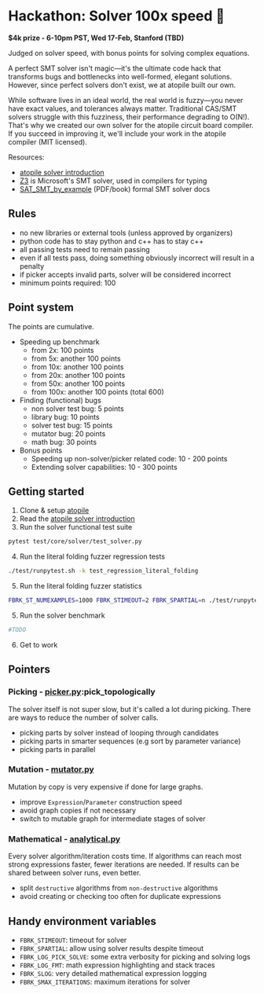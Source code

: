 # Hackathon: Solver 100x speed 🚀

**$4k prize - 6-10pm PST, Wed 17-Feb, Stanford (TBD)**

​Judged on solver speed, with bonus points for solving complex equations.

​A perfect SMT solver isn't magic—it's the ultimate code hack that transforms bugs and bottlenecks into well-formed, elegant solutions. However, since perfect solvers don't exist, we at atopile built our own.

​While software lives in an ideal world, the real world is fuzzy—you never have exact values, and tolerances always matter. Traditional CAS/SMT solvers struggle with this fuzziness, their performance degrading to O(N!). That's why we created our own solver for the atopile circuit board compiler. If you succeed in improving it, we'll include your work in the atopile compiler (MIT licensed).

​Resources:

- [atopile solver introduction](https://github.com/atopile/atopile/tree/main/src/faebryk/core/solver)
- [Z3](https://github.com/Z3Prover/z3) is Microsoft's SMT solver, used in compilers for typing
- [SAT_SMT_by_example](https://smt.st/SAT_SMT_by_example.pdf) (PDF/book) formal SMT solver docs


## Rules

- no new libraries or external tools (unless approved by organizers)
- python code has to stay python and c++ has to stay c++
- all passing tests need to remain passing
- even if all tests pass, doing something obviously incorrect will result in a penalty
- if picker accepts invalid parts, solver will be considered incorrect
- minimum points required: 100


## Point system
The points are cumulative.

- Speeding up benchmark
    - from 2x: 100 points
    - from 5x: another 100 points
    - from 10x: another 100 points
    - from 20x: another 100 points
    - from 50x: another 100 points
    - from 100x: another 100 points (total 600)
- Finding (functional) bugs
    - non solver test bug: 5 points
    - library bug: 10 points
    - solver test bug: 15 points
    - mutator bug: 20 points
    - math bug: 30 points
- Bonus points
    - Speeding up non-solver/picker related code: 10 - 200 points
    - Extending solver capabilities: 10 - 300 points

## Getting started

1. Clone & setup [atopile](https://github.com/atopile/atopile)
2. Read the [atopile solver introduction](https://github.com/atopile/atopile/tree/main/src/faebryk/core/solver)
3. Run the solver functional test suite

```bash
pytest test/core/solver/test_solver.py
```

4. Run the literal folding fuzzer regression tests

```bash
./test/runpytest.sh -k test_regression_literal_folding
```

5. Run the literal folding fuzzer statistics

```bash
FBRK_ST_NUMEXAMPLES=1000 FBRK_STIMEOUT=2 FBRK_SPARTIAL=n ./test/runpytest.sh -Wignore --hypothesis-show-statistics -k "test_folding_statistics" | grep -v Retried | grep -v "invalid because"
```
5. Run the solver benchmark
```bash
#TODO
```
6. Get to work

## Pointers

### Picking - [picker.py](../../src/faebryk/libs/picker/picker.py):pick_topologically
The solver itself is not super slow, but it's called a lot during picking.
There are ways to reduce the number of solver calls.

- picking parts by solver instead of looping through candidates
- picking parts in smarter sequences (e.g sort by parameter variance)
- picking parts in parallel

### Mutation - [mutator.py](../../src/faebryk/core/solver/mutator.py)
Mutation by copy is very expensive if done for large graphs.

- improve `Expression`/`Parameter` construction speed
- avoid graph copies if not necessary
- switch to mutable graph for intermediate stages of solver

### Mathematical - [analytical.py](../../src/faebryk/core/solver/analytical.py)
Every solver algorithm/iteration costs time.
If algorithms can reach most strong expressions faster, fewer iterations are needed.
If results can be shared between solver runs, even better.

- split `destructive` algorithms from `non-destructive` algorithms
- avoid creating or checking too often for duplicate expressions


## Handy environment variables

- `FBRK_STIMEOUT`: timeout for solver
- `FBRK_SPARTIAL`: allow using solver results despite timeout
- `FBRK_LOG_PICK_SOLVE`: some extra verbosity for picking and solving logs
- `FBRK_LOG_FMT`: math expression highlighting and stack traces
- `FBRK_SLOG`: very detailed mathematical expression logging
- `FBRK_SMAX_ITERATIONS`: maximum iterations for solver